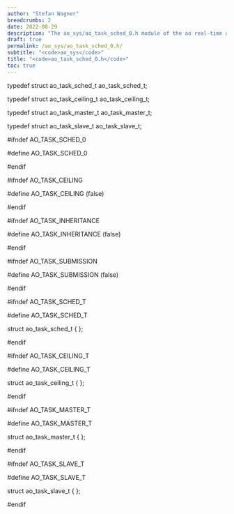 ```yaml
---
author: "Stefan Wagner"
breadcrumbs: 2
date: 2022-08-29
description: "The ao_sys/ao_task_sched_0.h module of the ao real-time operating system."
draft: true
permalink: /ao_sys/ao_task_sched_0.h/ 
subtitle: "<code>ao_sys</code>"
title: "<code>ao_task_sched_0.h</code>"
toc: true
---
```


typedef struct  ao_task_sched_t     ao_task_sched_t;

typedef struct  ao_task_ceiling_t   ao_task_ceiling_t;

typedef struct  ao_task_master_t    ao_task_master_t;

typedef struct  ao_task_slave_t     ao_task_slave_t;

#ifndef AO_TASK_SCHED_0

#define AO_TASK_SCHED_0

#endif

#ifndef AO_TASK_CEILING

#define AO_TASK_CEILING             (false)

#endif

#ifndef AO_TASK_INHERITANCE

#define AO_TASK_INHERITANCE         (false)

#endif

#ifndef AO_TASK_SUBMISSION

#define AO_TASK_SUBMISSION          (false)

#endif

#ifndef AO_TASK_SCHED_T

#define AO_TASK_SCHED_T

struct  ao_task_sched_t             { };

#endif

#ifndef AO_TASK_CEILING_T

#define AO_TASK_CEILING_T

struct  ao_task_ceiling_t           { };

#endif

#ifndef AO_TASK_MASTER_T

#define AO_TASK_MASTER_T

struct  ao_task_master_t            { };

#endif

#ifndef AO_TASK_SLAVE_T

#define AO_TASK_SLAVE_T

struct  ao_task_slave_t             { };

#endif

